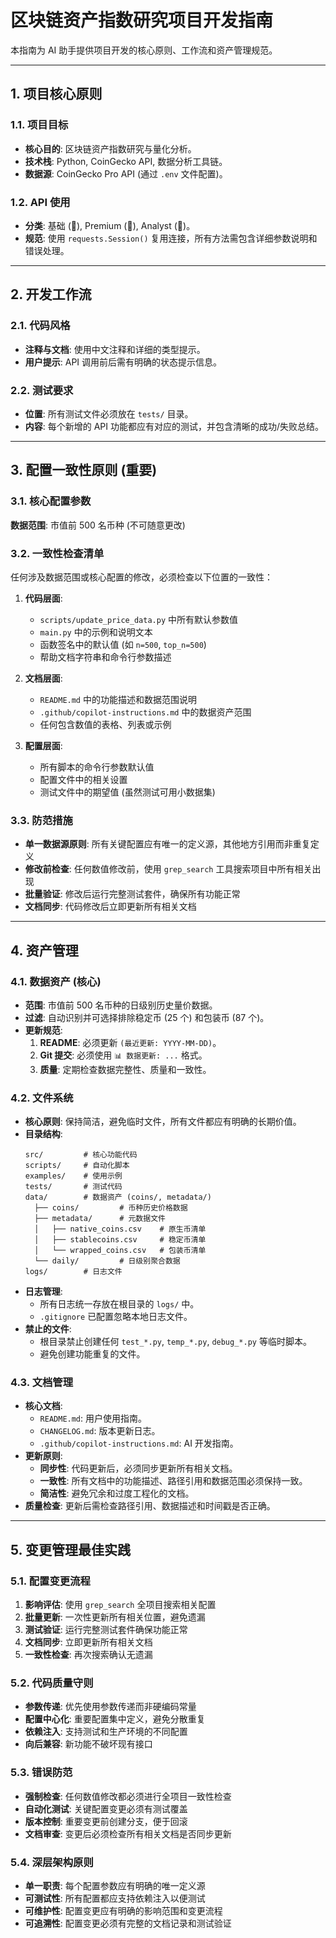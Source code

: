 <!-- Copilot 自动化开发指南 -->

# 区块链资产指数研究项目开发指南

本指南为 AI 助手提供项目开发的核心原则、工作流和资产管理规范。

---

## 1. 项目核心原则

### 1.1. 项目目标

- **核心目的**: 区块链资产指数研究与量化分析。
- **技术栈**: Python, CoinGecko API, 数据分析工具链。
- **数据源**: CoinGecko Pro API (通过 `.env` 文件配置)。

### 1.2. API 使用

- **分类**: 基础 (🔹), Premium (💼), Analyst (👑)。
- **规范**: 使用 `requests.Session()` 复用连接，所有方法需包含详细参数说明和错误处理。

---

## 2. 开发工作流

### 2.1. 代码风格

- **注释与文档**: 使用中文注释和详细的类型提示。
- **用户提示**: API 调用前后需有明确的状态提示信息。

### 2.2. 测试要求

- **位置**: 所有测试文件必须放在 `tests/` 目录。
- **内容**: 每个新增的 API 功能都应有对应的测试，并包含清晰的成功/失败总结。

---

## 3. 配置一致性原则 (重要)

### 3.1. 核心配置参数

**数据范围**: 市值前 500 名币种 (不可随意更改)

### 3.2. 一致性检查清单

任何涉及数据范围或核心配置的修改，必须检查以下位置的一致性：

1. **代码层面**:

   - `scripts/update_price_data.py` 中所有默认参数值
   - `main.py` 中的示例和说明文本
   - 函数签名中的默认值 (如 `n=500`, `top_n=500`)
   - 帮助文档字符串和命令行参数描述

2. **文档层面**:

   - `README.md` 中的功能描述和数据范围说明
   - `.github/copilot-instructions.md` 中的数据资产范围
   - 任何包含数值的表格、列表或示例

3. **配置层面**:
   - 所有脚本的命令行参数默认值
   - 配置文件中的相关设置
   - 测试文件中的期望值 (虽然测试可用小数据集)

### 3.3. 防范措施

- **单一数据源原则**: 所有关键配置应有唯一的定义源，其他地方引用而非重复定义
- **修改前检查**: 任何数值修改前，使用 `grep_search` 工具搜索项目中所有相关出现
- **批量验证**: 修改后运行完整测试套件，确保所有功能正常
- **文档同步**: 代码修改后立即更新所有相关文档

---

## 4. 资产管理

### 4.1. 数据资产 (核心)

- **范围**: 市值前 500 名币种的日级别历史量价数据。
- **过滤**: 自动识别并可选择排除稳定币 (25 个) 和包装币 (87 个)。
- **更新规范**:
  1. **README**: 必须更新 `(最近更新: YYYY-MM-DD)`。
  2. **Git 提交**: 必须使用 `📊 数据更新: ...` 格式。
  3. **质量**: 定期检查数据完整性、质量和一致性。

### 4.2. 文件系统

- **核心原则**: 保持简洁，避免临时文件，所有文件都应有明确的长期价值。
- **目录结构**:
  ```
  src/         # 核心功能代码
  scripts/     # 自动化脚本
  examples/    # 使用示例
  tests/       # 测试代码
  data/        # 数据资产 (coins/, metadata/)
    ├── coins/         # 币种历史价格数据
    ├── metadata/      # 元数据文件
    │   ├── native_coins.csv    # 原生币清单
    │   ├── stablecoins.csv     # 稳定币清单
    │   └── wrapped_coins.csv   # 包装币清单
    └── daily/         # 日级别聚合数据
  logs/        # 日志文件
  ```
- **日志管理**:
  - 所有日志统一存放在根目录的 `logs/` 中。
  - `.gitignore` 已配置忽略本地日志文件。
- **禁止的文件**:
  - 根目录禁止创建任何 `test_*.py`, `temp_*.py`, `debug_*.py` 等临时脚本。
  - 避免创建功能重复的文件。

### 4.3. 文档管理

- **核心文档**:
  - `README.md`: 用户使用指南。
  - `CHANGELOG.md`: 版本更新日志。
  - `.github/copilot-instructions.md`: AI 开发指南。
- **更新原则**:
  - **同步性**: 代码更新后，必须同步更新所有相关文档。
  - **一致性**: 所有文档中的功能描述、路径引用和数据范围必须保持一致。
  - **简洁性**: 避免冗余和过度工程化的文档。
- **质量检查**: 更新后需检查路径引用、数据描述和时间戳是否正确。

---

## 5. 变更管理最佳实践

### 5.1. 配置变更流程

1. **影响评估**: 使用 `grep_search` 全项目搜索相关配置
2. **批量更新**: 一次性更新所有相关位置，避免遗漏
3. **测试验证**: 运行完整测试套件确保功能正常
4. **文档同步**: 立即更新所有相关文档
5. **一致性检查**: 再次搜索确认无遗漏

### 5.2. 代码质量守则

- **参数传递**: 优先使用参数传递而非硬编码常量
- **配置中心化**: 重要配置集中定义，避免分散重复
- **依赖注入**: 支持测试和生产环境的不同配置
- **向后兼容**: 新功能不破坏现有接口

### 5.3. 错误防范

- **强制检查**: 任何数值修改都必须进行全项目一致性检查
- **自动化测试**: 关键配置变更必须有测试覆盖
- **版本控制**: 重要变更前创建分支，便于回滚
- **文档审查**: 变更后必须检查所有相关文档是否同步更新

### 5.4. 深层架构原则

- **单一职责**: 每个配置参数应有明确的唯一定义源
- **可测试性**: 所有配置都应支持依赖注入以便测试
- **可维护性**: 配置变更应有明确的影响范围和变更流程
- **可追溯性**: 配置变更必须有完整的文档记录和测试验证
